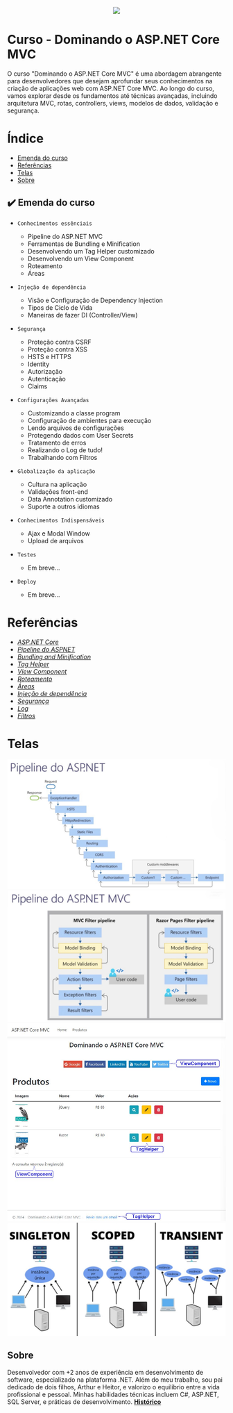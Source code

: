 <p align="center">
<img loading="lazy" src="http://img.shields.io/static/v1?label=STATUS&message=EM%20DESENVOLVIMENTO&color=GREEN&style=for-the-badge"/>
</p>

# Curso - Dominando o ASP.NET Core MVC
O curso "Dominando o ASP.NET Core MVC" é uma abordagem abrangente para desenvolvedores que desejam aprofundar seus conhecimentos 
na criação de aplicações web com ASP.NET Core MVC. Ao longo do curso, vamos explorar desde os fundamentos até técnicas avançadas, 
incluindo arquitetura MVC, rotas, controllers, views, modelos de dados, validação e segurança. 

# Índice 

* [Emenda do curso](#emenda)
* [Referências](#referencias)
* [Telas](#telas)
* [Sobre](#sobre)

<div id='emenda'/>
  
## ✔️ Emenda do curso

- ``Conhecimentos essênciais ``
    * Pipeline do ASP.NET MVC 
    * Ferramentas de Bundling e Minification
    * Desenvolvendo um Tag Helper customizado
    *  Desenvolvendo um View Component
    *  Roteamento
    *  Áreas
      
- ``Injeção de dependência``
    * Visão e Configuração de Dependency Injection
    * Tipos de Ciclo de Vida
    * Maneiras de fazer DI (Controller/View)
      
- ``Segurança``
    * Proteção contra CSRF
    * Proteção contra XSS
    * HSTS e HTTPS
    * Identity
    * Autorização
    * Autenticação
    * Claims
      
- ``Configurações Avançadas``
    * Customizando a classe program
    * Configuração de ambientes para execução
    * Lendo arquivos de configurações 
    * Protegendo dados com User Secrets
    * Tratamento de erros
    * Realizando o Log de tudo! 
    * Trabalhando com Filtros 

- ``Globalização da aplicação``
    * Cultura na aplicação
    * Validações front-end
    * Data Annotation customizado
    * Suporte a outros idiomas      

- ``Conhecimentos Indispensáveis``
    * Ajax e Modal Window
    * Upload de arquivos

- ``Testes``
    * Em breve...

- ``Deploy``
    * Em breve...

<div id='referencias'/>
  
# Referências
*  *[ASP.NET Core](https://learn.microsoft.com/pt-br/aspnet/core/?view=aspnetcore-8.0?target=blank)*
*  *[Pipeline do ASPNET](https://learn.microsoft.com/pt-br/aspnet/core/fundamentals/middleware/?target=blank)*
*  *[Bundling and Minification](https://learn.microsoft.com/en-us/aspnet/mvc/overview/performance/bundling-and-minification?target=blank)*
*  *[Tag Helper](https://learn.microsoft.com/pt-br/aspnet/core/mvc/views/tag-helpers?target=blank)*
*  *[View Component](https://learn.microsoft.com/en-us/aspnet/core/mvc/views/view-components?target=blank)*
*  *[Roteamento](https://learn.microsoft.com/pt-br/aspnet/core/fundamentals/routing?view=aspnetcore-8.0?target=blank)*
*  *[Áreas](https://learn.microsoft.com/pt-br/aspnet/core/mvc/controllers/areas?view=aspnetcore-8.0?target=blank)*
*  *[Injeção de dependência](https://learn.microsoft.com/pt-br/dotnet/core/extensions/dependency-injection?target=blank)*
*  *[Segurança](https://learn.microsoft.com/pt-br/aspnet/core/security/?view=aspnetcore-8.0?target=blank)*
*  *[Log](https://learn.microsoft.com/pt-br/aspnet/core/fundamentals/logging/?view=aspnetcore-8.0?target=blank)*
*  *[Filtros](https://learn.microsoft.com/pt-br/aspnet/mvc/overview/older-versions-1/controllers-and-routing/understanding-action-filters-cs?target=blank)*

<div id='telas'/> 
  
# Telas
![Tela](https://github.com/Wesley-Silva/Dominando-ASPNETCore/blob/main/ASPNETCoreMVC/wwwroot/ImagesReadme/pipeline-aspnet.jpg)
![Tela](https://github.com/Wesley-Silva/Dominando-ASPNETCore/blob/main/ASPNETCoreMVC/wwwroot/ImagesReadme/pipeline-aspnet-mvc.jpg)
![Tela](https://github.com/Wesley-Silva/Dominando-ASPNETCore/blob/main/ASPNETCoreMVC/wwwroot/ImagesReadme/tela-produtos.jpg)
![Tela](https://github.com/Wesley-Silva/Dominando-ASPNETCore/blob/main/ASPNETCoreMVC/wwwroot/ImagesReadme/injecao-dependencia.jpg)

<div id='sobre'/>  
  
## Sobre

Desenvolvedor com +2 anos de experiência em desenvolvimento de software, especializado na plataforma .NET. 
Além do meu trabalho, sou pai dedicado de dois filhos, Arthur e Heitor, e valorizo o equilíbrio entre a vida profissional e pessoal. 
Minhas habilidades técnicas incluem C#, ASP.NET, SQL Server, e práticas de desenvolvimento. 
**[Histórico](https://wesleysilva.netlify.app/?target=_blank)**
